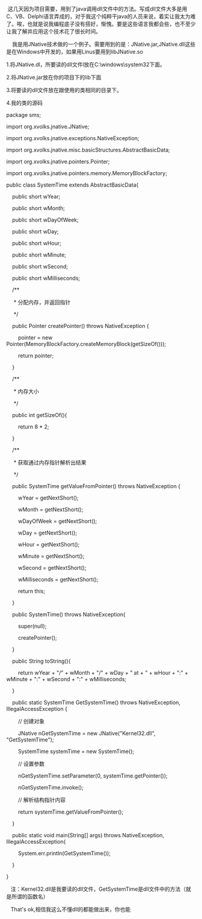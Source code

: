  这几天因为项目需要，用到了java调用dll文件中的方法。写成dll文件大多是用C、VB、Delphi语言弄成的，对于我这个纯粹干java的人员来说，着实让我太为难了。唉，也就是说我编程底子没有搭好，惭愧。要是这些语言我都会些，也不至少让我了解并应用这个技术花了很长时间。

    我是用JNative技术做的一个例子。需要用到的是：JNative.jar,JNative.dll这些是在Windows中开发的，如果用Linus要用到libJNative.so

1.将JNative.dl，所要读的dll文件l放在C:\windows\system32下面。

2.将JNative.jar放在你的项目下的lib下面

3.将要读的dll文件放在跟使用的类相同的目录下。

4.我的类的源码

package sms;

import org.xvolks.jnative.JNative;

import org.xvolks.jnative.exceptions.NativeException;

import org.xvolks.jnative.misc.basicStructures.AbstractBasicData;

import org.xvolks.jnative.pointers.Pointer;

import org.xvolks.jnative.pointers.memory.MemoryBlockFactory;

public class SystemTime extends AbstractBasicData{

    public short wYear;

    public short wMonth;

    public short wDayOfWeek;

    public short wDay;

    public short wHour;

    public short wMinute;

    public short wSecond;

    public short wMilliseconds;

    /**

     * 分配内存，并返回指针

     */

    public Pointer createPointer() throws NativeException {

        pointer = new Pointer(MemoryBlockFactory.createMemoryBlock(getSizeOf()));

        return pointer;

    }

    /**

     * 内存大小

     */

    public int getSizeOf(){

        return 8 * 2;

    }

    /**

     * 获取通过内存指针解析出结果

     */

    public SystemTime getValueFromPointer() throws NativeException {

        wYear = getNextShort();

        wMonth = getNextShort();

        wDayOfWeek = getNextShort();

        wDay = getNextShort();

        wHour = getNextShort();

        wMinute = getNextShort();

        wSecond = getNextShort();

        wMilliseconds = getNextShort();

        return this;

    }

    public SystemTime() throws NativeException{

        super(null);

        createPointer();

    }

    public String toString(){

        return wYear + "/" + wMonth + "/" + wDay + " at + " + wHour + ":" + wMinute + ":" + wSecond + ":" + wMilliseconds;

    }

    public static SystemTime GetSystemTime() throws NativeException, IllegalAccessException {

        // 创建对象

        JNative nGetSystemTime = new JNative("Kernel32.dll", "GetSystemTime");

        SystemTime systemTime = new SystemTime();

        // 设置参数

        nGetSystemTime.setParameter(0, systemTime.getPointer());

        nGetSystemTime.invoke();

        // 解析结构指针内容

        return systemTime.getValueFromPointer();

    }

    public static void main(String[] args) throws NativeException, IllegalAccessException{

        System.err.println(GetSystemTime());

    }

}

   注：Kernel32.dll是我要读的dll文件，GetSystemTime是dll文件中的方法（就是所谓的函数名）

   That's ok,相信我这么不懂dll的都能做出来，你也能

